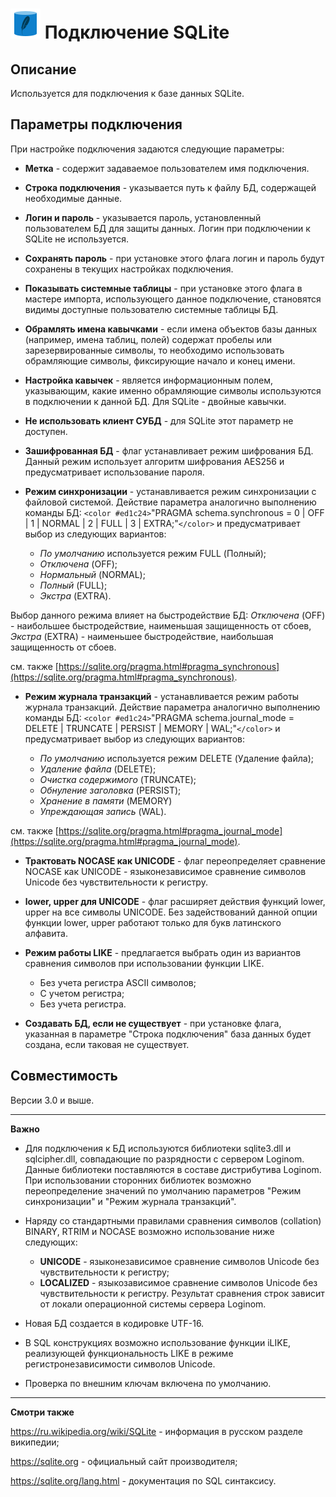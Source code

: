 # ![](../../../media/app/icons/vendors/sqliteunidacdbconnection.svg) Подключение SQLite

## Описание

Используется для подключения к базе данных SQLite.
## Параметры подключения

При настройке подключения задаются следующие параметры:

* **Метка** - содержит задаваемое пользователем имя подключения.

* **Строка подключения** - указывается путь к файлу БД, содержащей необходимые данные.

* **Логин и пароль** - указывается пароль, установленный пользователем БД для защиты данных. Логин при подключении к SQLite не используется.

* **Сохранять пароль** - при установке этого флага логин и пароль будут сохранены в текущих настройках подключения.

* **Показывать системные таблицы** - при установке этого флага в мастере импорта, использующего данное подключение, становятся видимы доступные пользователю системные таблицы БД.

* **Обрамлять имена кавычками** - если имена объектов базы данных (например, имена таблиц, полей) содержат пробелы или зарезервированные символы, то необходимо использовать обрамляющие символы, фиксирующие начало и конец имени.

* **Настройка кавычек** - является информационным полем, указывающим, какие именно обрамляющие символы используются в подключении к данной БД. Для SQLite - двойные кавычки.

* **Не использовать клиент СУБД** - для SQLite этот параметр не доступен.

* **Зашифрованная БД** - флаг устанавливает режим шифрования БД. Данный режим использует алгоритм шифрования AES256 и предусматривает использование пароля.

* **Режим синхронизации** - устанавливается режим синхронизации с файловой системой. Действие параметра аналогично выполнению команды БД: 
`<color #ed1c24>`"PRAGMA schema.synchronous = 0 | OFF | 1 | NORMAL | 2 | FULL | 3 | EXTRA;"`</color>` и предусматривает выбор из следующих вариантов:

    * *По умолчанию* используется режим FULL (Полный);
    * *Отключена* (OFF);
    * *Нормальный* (NORMAL);
    * *Полный* (FULL);
    * *Экстра* (EXTRA).

Выбор данного режима влияет на быстродействие БД: *Отключена* (OFF) - наибольшее быстродействие, наименьшая защищенность от сбоев, *Экстра* (EXTRA) - наименьшее быстродействие, наибольшая защищенность от сбоев.

см. также [https://sqlite.org/pragma.html#pragma_synchronous](https://sqlite.org/pragma.html#pragma_synchronous).

* **Режим журнала транзакций** - устанавливается режим работы журнала транзакций. Действие параметра аналогично выполнению команды БД: 
`<color #ed1c24>`"PRAGMA schema.journal_mode = DELETE | TRUNCATE | PERSIST | MEMORY | WAL;"`</color>` и предусматривает выбор из следующих вариантов:

    * *По умолчанию* используется режим DELETE (Удаление файла);
    * *Удаление файла* (DELETE);
    * *Очистка содержимого* (TRUNCATE);
    * *Обнуление заголовка* (PERSIST);
    * *Хранение в памяти* (MEMORY)
    * *Упреждающая запись* (WAL).

см. также [https://sqlite.org/pragma.html#pragma_journal_mode](https://sqlite.org/pragma.html#pragma_journal_mode).

* **Трактовать NOCASE как UNICODE** - флаг переопределяет сравнение NOCASE как UNICODE - языконезависимое сравнение символов Unicode без чувствительности к регистру.

* **lower, upper для UNICODE** - флаг расширяет действия функций lower, upper на все символы UNICODE. Без задействований данной опции функции lower, upper работают только для букв латинского алфавита. 

* **Режим работы LIKE** - предлагается выбрать один из вариантов сравнения символов при использовании функции LIKE.
    * Без учета регистра ASCII символов;
    * С учетом регистра;
    * Без учета регистра.

* **Создавать БД, если не существует** - при установке флага, указанная в параметре "Строка подключения" база данных будет создана, если таковая не существует.

## Совместимость

Версии 3.0 и выше.

-------

**Важно**

* Для подключения к БД используются библиотеки sqlite3.dll и sqlcipher.dll, совпадающие по разрядности с сервером Loginom. Данные библиотеки поставляются в составе дистрибутива Loginom. При использовании сторонних библиотек возможно переопределение значений по умолчанию параметров "Режим синхронизации" и "Режим журнала транзакций".

* Наряду со стандартными правилами сравнения символов (collation) BINARY, RTRIM и NOCASE возможно использование ниже следующих:
    * **UNICODE** - языконезависимое сравнение символов Unicode без чувствительности к регистру;
    * **LOCALIZED** - языкозависимое сравнение символов Unicode без чувствительности к регистру. Результат сравнения строк зависит от локали операционной системы сервера Loginom.

* Новая БД создается в кодировке UTF-16.

* В SQL конструкциях возможно использование функции iLIKE, реализующей функциональность LIKE в режиме регистронезависимости символов Unicode. 

* Проверка по внешним ключам включена по умолчанию.

-------

**Смотри также**

https://ru.wikipedia.org/wiki/SQLite - информация в русском разделе википедии;

https://sqlite.org - официальный сайт производителя;

https://sqlite.org/lang.html  - документация по SQL синтаксису.
